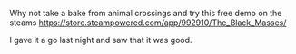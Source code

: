 Why not take a bake from animal crossings and try this free demo on the steams https://store.steampowered.com/app/992910/The_Black_Masses/

I gave it a go last night and saw that it was good.